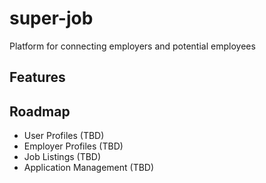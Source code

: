 # super-job
Platform for connecting employers and potential employees


## Features



## Roadmap

- User Profiles (TBD)
- Employer Profiles (TBD)
- Job Listings (TBD)
- Application Management (TBD)
